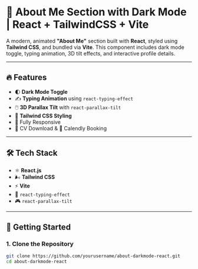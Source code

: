 # 🚀 About Me Section with Dark Mode | React + TailwindCSS + Vite

A modern, animated **"About Me"** section built with **React**, styled using **Tailwind CSS**, and bundled via **Vite**. This component includes dark mode toggle, typing animation, 3D tilt effects, and interactive profile details.

---

## 🔥 Features

- 🌓 **Dark Mode Toggle**
- ✍️ **Typing Animation** using `react-typing-effect`
- 🖱️ **3D Parallax Tilt** with `react-parallax-tilt`
- 🎨 **Tailwind CSS Styling**
- 📱 Fully Responsive
- 📄 CV Download & 📅 Calendly Booking

---

## 🛠️ Tech Stack

- ⚛️ **React.js**
- 🌬 **Tailwind CSS**
- ⚡ **Vite**
- 🔡 `react-typing-effect`
- 🎮 `react-parallax-tilt`

---

## 🚀 Getting Started

### 1. Clone the Repository

```bash
git clone https://github.com/yourusername/about-darkmode-react.git
cd about-darkmode-react
